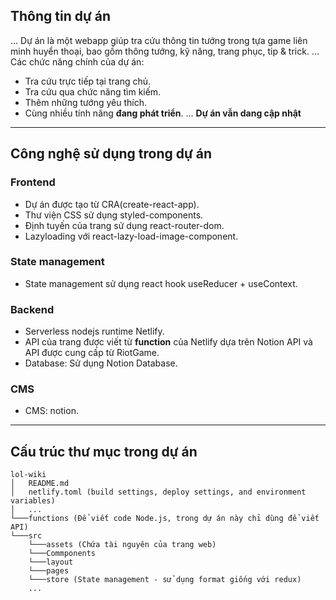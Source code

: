 ## Thông tin dự án
... Dự án là một webapp giúp tra cứu thông tin tướng trong tựa game liên minh huyển thoại, bao gồm thông tướng, kỹ năng, trang phục, tip & trick.
... Các chức năng chính của dự án:
- Tra cứu trực tiếp tại trang chủ.
- Tra cứu qua chức năng tìm kiếm.
- Thêm những tướng yêu thích.
- Cùng nhiều tính năng **đang phát triển**.
... **Dự án vẫn dang cập nhật**
-----
## Công nghệ sử dụng trong dự án
### Frontend
- Dự án được tạo từ CRA(create-react-app).
- Thư viện CSS sử dụng styled-components.
- Định tuyến của trang sử dụng react-router-dom.
- Lazyloading với react-lazy-load-image-component.
### State management
- State management sử dụng react hook useReducer + useContext.

### Backend
- Serverless nodejs runtime Netlify.
- API của trang được viết từ **function** của Netlify dựa trên Notion API và API được cung cấp từ RiotGame.
- Database: Sử dụng Notion Database.

### CMS
- CMS: notion.
-----
## Cấu trúc thư mục trong dự án
```
lol-wiki
│   README.md
│   netlify.toml (build settings, deploy settings, and environment variables)
│   ...
└───functions (Để viết code Node.js, trong dự án này chỉ dùng để viết API)
└───src
    └───assets (Chứa tài nguyên của trang web)
    └───Commponents
    └───layout
    └───pages
    └───store (State management - sử dụng format giống với redux)
    ...
```
